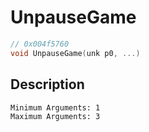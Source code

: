 # UnpauseGame
```c
// 0x004f5760
void UnpauseGame(unk p0, ...)
```
## Description
```
Minimum Arguments: 1
Maximum Arguments: 3
```
